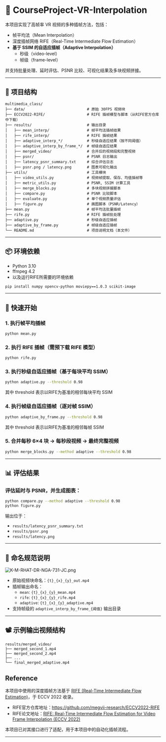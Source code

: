 
# 🎥 CourseProject-VR-Interpolation

本项目实现了高帧率 VR 视频的多种插帧方法，包括：

- 帧平均法（Mean Interpolation）
- 深度插帧网络 RIFE（Real-Time Intermediate Flow Estimation）
- **基于 SSIM 的自适应插帧（Adaptive Interpolation）**
  - 秒级（video-level）
  - 帧级（frame-level）

并支持批量处理、延时评估、PSNR 比较、可视化结果及多块视频拼接。

---

## 📁 项目结构

```
multimedia_class/
├── data/                            # 原始 30FPS 视频块
├── ECCV2022-RIFE/                   # RIFE 插帧模型与脚本（从RIFE官方仓库中下载）
├── results/                         # 输出目录
│   ├── mean_interp/                 # 帧平均法插帧结果
│   ├── rife_interp/                 # RIFE 插帧结果
│   ├── adaptive_interp_*/           # 秒级自适应结果（按不同阈值）
│   ├── adaptive_interp_by_frame_*/  # 帧级自适应结果
│   ├── merged_video/                # 合并后的视频段和完整视频
│   ├── psnr/                        # PSNR 日志输出
│   ├── latency_psnr_summary.txt     # 综合评估日志
│   ├── psnr.png / latency.png       # 图表可视化输出
├── utils/                           # 工具模块
│   ├── video_utils.py               # 视频帧提取、保存、均值插帧等
│   ├── metric_utils.py              # PSNR, SSIM 计算工具
│   ├── merge_blocks.py              # 多块视频拼接脚本
│   ├── compare.py                   # PSNR 比较脚本
│   ├── evaluate.py                  # 单个视频质量评估
│   ├── figure.py                    # 画图脚本（PSNR/Latency）
├── mean.py                          # 帧平均法批量插帧
├── rife.py                          # RIFE 插帧批处理
├── adaptive.py                      # 秒级自适应插帧
├── adaptive_by_frame.py             # 帧级自适应插帧
└── README.md                        # 项目说明文档（本文件）
```

---

## 📦 环境依赖
- Python 3.10 
- ffmpeg 4.2
- 以及运行RIFE所需要的环境依赖
```bash
pip install numpy opencv-python moviepy==1.0.3 scikit-image
```
---

## 🚀 快速开始

### 1. 执行帧平均插帧

```bash
python mean.py
```

### 2. 执行 RIFE 插帧（需预下载 RIFE 模型）

```bash
python rife.py
```

### 3. 执行秒级自适应插帧（基于每块平均 SSIM）

```bash
python adaptive.py --threshold 0.98
```
其中 threshold 表示以RIFE为基准的相邻每块平均 SSIM

### 4. 执行帧级自适应插帧（逐对帧 SSIM）

```bash
python adaptive_by_frame.py --threshold 0.98
```
其中 threshold 表示以RIFE为基准的相邻每帧 SSIM

### 5. 合并每秒 6×4 块 → 每秒段视频 → 最终完整视频

```bash
python merge_blocks.py --method adaptive --threshold 0.98
```

---

## 📊 评估结果

### 评估延时与 PSNR，并生成图表：

```bash
python compare.py --method adaptive --threshold 0.98
python figure.py
```

输出位于：

- `results/latency_psnr_summary.txt`
- `results/psnr.png`
- `results/latency.png`

---

## 📌 命名规范说明
![K-M-RHAT-DR-NGA-731-JC.png](https://i.postimg.cc/266XBRp5/K-M-RHAT-DR-NGA-731-JC.png)

- 原始视频块命名：`{t}_{x}_{y}_out.mp4`
- 插帧输出命名：
  - `mean`: `{t}_{x}_{y}_mean.mp4`
  - `rife`: `{t}_{x}_{y}_rife.mp4`
  - `adaptive`: `{t}_{x}_{y}_adaptive.mp4`
- 支持帧级的 `adaptive_interp_by_frame_{阈值}` 输出目录

---

## 📽️ 示例输出视频结构

```bash
results/merged_video/
├── merged_second_1.mp4
├── merged_second_2.mp4
├── ...
└── final_merged_adaptive.mp4
```

## Reference

本项目中使用的深度插帧方法基于 [RIFE (Real-Time Intermediate Flow Estimation)](https://github.com/megvii-research/ECCV2022-RIFE)，于 ECCV 2022 收录。

- RIFE官方仓库地址：https://github.com/megvii-research/ECCV2022-RIFE
- RIFE论文地址：[RIFE: Real-Time Intermediate Flow Estimation for Video Frame Interpolation (ECCV 2022)](https://arxiv.org/abs/2011.06294)

本项目已对其接口进行了适配，用于本项目中的自动化插帧流程。


---


